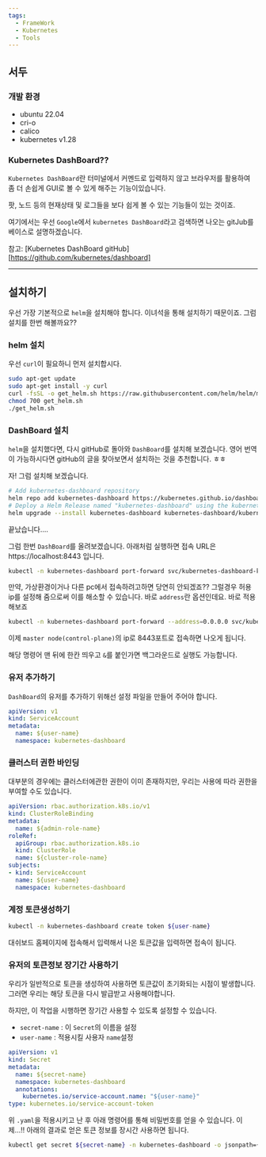 ```yaml
---
tags:
  - FrameWork
  - Kubernetes
  - Tools
---
```

## 서두
### 개발 환경
* ubuntu 22.04
* cri-o
* calico
* kubernetes v1.28

### Kubernetes DashBoard??
`Kubernetes DashBoard`란 터미널에서 커멘드로 입력하지 않고 브라우저를 활용하여 좀 더 손쉽게 GUI로 볼 수 있게 해주는 기능이있습니다.

팟, 노드 등의 현재상태 및 로그들을 보다 쉽게 볼 수 있는 기능들이 있는 것이죠.

여기에서는 우선 `Google`에서 `kubernetes DashBoard`라고 검색하면 나오는 gitJub를 베이스로 설명하겠습니다.

참고: [Kubernetes DashBoard gitHub][https://github.com/kubernetes/dashboard]

---
## 설치하기
우선 가장 기본적으로 `helm`을 설치해야 합니다.
이녀석을 통해 설치하기 때문이죠. 그럼 설치를 한번 해볼까요??

### helm 설치
우선 `curl`이 필요하니 먼저 설치합시다.

```bash
sudo apt-get update
sudo apt-get install -y curl
curl -fsSL -o get_helm.sh https://raw.githubusercontent.com/helm/helm/main/scripts/get-helm-3
chmod 700 get_helm.sh
./get_helm.sh
```

### DashBoard 설치
`helm`을 설치했다면, 다시 gitHub로 돌아와 `DashBoard`를 설치해 보겠습니다.
영어 번역이 가능하시다면 gitHub의 글을 찾아보면서 설치하는 것을 추천합니다. ㅎㅎ

자! 그럼 설치해 보겠습니다.

```bash
# Add kubernetes-dashboard repository
helm repo add kubernetes-dashboard https://kubernetes.github.io/dashboard/
# Deploy a Helm Release named "kubernetes-dashboard" using the kubernetes-dashboard chart
helm upgrade --install kubernetes-dashboard kubernetes-dashboard/kubernetes-dashboard --create-namespace --namespace kubernetes-dashboard
```

끝났습니다....

그럼 한번 `DashBoard`를 올려보겠습니다.
아래처럼 실행하면 접속 URL은 https://localhost:8443 입니다.

```bash
kubectl -n kubernetes-dashboard port-forward svc/kubernetes-dashboard-kong-proxy 8443:443
```

만약, 가상환경이거나 다른 pc에서 접속하려고하면 당연히 안되겠죠??
그럴경우 허용 ip를 설정해 줌으로써 이를 해소할 수 있습니다.
바로 `address`란 옵션인데요. 바로 적용해보죠

```bash
kubectl -n kubernetes-dashboard port-forward --address=0.0.0.0 svc/kubernetes-dashboard-kong-proxy 8443:443
```

이제 `master node(control-plane)`의 ip로 8443포트로 접속하면 나오게 됩니다.

해당 명령어 맨 뒤에 한칸 띄우고 `&`를 붙인가면 백그라운드로 실행도 가능합니다.

### 유저 추가하기
`DashBoard`의 유저를 추가하기 위해선 설정 파일을 만들어 주어야 합니다.

```yaml title:"user.yaml"
apiVersion: v1
kind: ServiceAccount
metadata:
  name: ${user-name}
  namespace: kubernetes-dashboard
```

### 클러스터 권한 바인딩
대부분의 경우에는 클러스터에관한 권한이 이미 존재하지만, 우리는 사용에 따라 권한을 부여할 수도 있습니다.

```yaml
apiVersion: rbac.authorization.k8s.io/v1
kind: ClusterRoleBinding
metadata:
  name: ${admin-role-name}
roleRef:
  apiGroup: rbac.authorization.k8s.io
  kind: ClusterRole
  name: ${cluster-role-name}
subjects:
- kind: ServiceAccount
  name: ${user-name}
  namespace: kubernetes-dashboard
```

### 계정 토큰생성하기

```bash
kubectl -n kubernetes-dashboard create token ${user-name}
```

대쉬보드 홈페이지에 접속해서 입력해서 나온 토큰값을 입력하면 접속이 됩니다.

### 유저의 토큰정보 장기간 사용하기
우리가 일반적으로 토큰을 생성하여 사용하면 토큰값이 초기화되는 시점이 발생합니다.
그러면 우리는 해당 토큰을 다시 발급받고 사용해야합니다.

하지만, 이 작업을 시행하면 장기간 사용할 수 있도록 설정할 수 있습니다.

* `secret-name` : 이 `Secret`의 이름을 설정
* `user-name` : 적용시킬 사용자 `name`설정

```yaml title:"secret.yaml"
apiVersion: v1
kind: Secret
metadata:
  name: ${secret-name}
  namespace: kubernetes-dashboard
  annotations:
    kubernetes.io/service-account.name: "${user-name}"   
type: kubernetes.io/service-account-token  
```

위 `.yaml`을 적용시키고 난 후 아래 명령어를 통해 비밀번호를 얻을 수 있습니다.
이제...!! 아래의 결과로 얻은 토큰 정보를 장시간 사용하면 됩니다.

```bash
kubectl get secret ${secret-name} -n kubernetes-dashboard -o jsonpath={".data.token"} | base64 -d
```